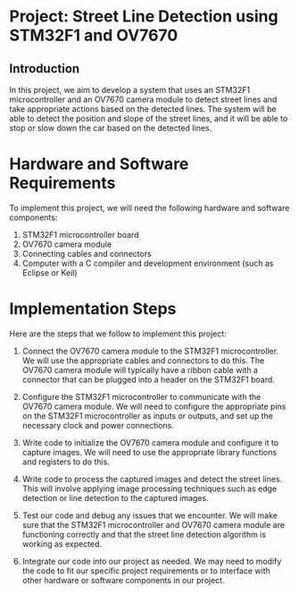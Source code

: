 # Project: Street Line Detection using STM32F1 and OV7670

## Introduction

In this project, we aim to develop a system that uses an STM32F1 microcontroller and an OV7670 camera module to detect street lines and take appropriate actions based on the detected lines. The system will be able to detect the position and slope of the street lines, and it will be able to stop or slow down the car based on the detected lines.

# Hardware and Software Requirements

To implement this project, we will need the following hardware and software components:

1. STM32F1 microcontroller board
2. OV7670 camera module
3. Connecting cables and connectors
4. Computer with a C compiler and development environment (such as Eclipse or Keil)

# Implementation Steps

Here are the steps that we follow to implement this project:

1. Connect the OV7670 camera module to the STM32F1 microcontroller. We will use the appropriate cables and connectors to do this. The OV7670 camera module will typically have a ribbon cable with a connector that can be plugged into a header on the STM32F1 board.

2. Configure the STM32F1 microcontroller to communicate with the OV7670 camera module. We will need to configure the appropriate pins on the STM32F1 microcontroller as inputs or outputs, and set up the necessary clock and power connections.

3. Write code to initialize the OV7670 camera module and configure it to capture images. We will need to use the appropriate library functions and registers to do this.

4. Write code to process the captured images and detect the street lines. This will involve applying image processing techniques such as edge detection or line detection to the captured images.

5. Test our code and debug any issues that we encounter. We will make sure that the STM32F1 microcontroller and OV7670 camera module are functioning correctly and that the street line detection algorithm is working as expected.

6. Integrate our code into our project as needed. We may need to modify the code to fit our specific project requirements or to interface with other hardware or software components in our project.

